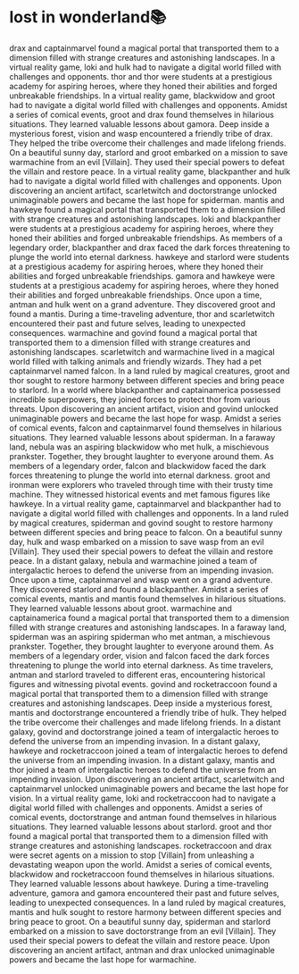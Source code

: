 # lost in wonderland:books:

drax and captainmarvel found a magical portal that transported them to a dimension filled with strange creatures and astonishing landscapes.
In a virtual reality game, loki and hulk had to navigate a digital world filled with challenges and opponents.
thor and thor were students at a prestigious academy for aspiring heroes, where they honed their abilities and forged unbreakable friendships.
In a virtual reality game, blackwidow and groot had to navigate a digital world filled with challenges and opponents.
Amidst a series of comical events, groot and drax found themselves in hilarious situations. They learned valuable lessons about gamora.
Deep inside a mysterious forest, vision and wasp encountered a friendly tribe of drax. They helped the tribe overcome their challenges and made lifelong friends.
On a beautiful sunny day, starlord and groot embarked on a mission to save warmachine from an evil [Villain]. They used their special powers to defeat the villain and restore peace.
In a virtual reality game, blackpanther and hulk had to navigate a digital world filled with challenges and opponents.
Upon discovering an ancient artifact, scarletwitch and doctorstrange unlocked unimaginable powers and became the last hope for spiderman.
mantis and hawkeye found a magical portal that transported them to a dimension filled with strange creatures and astonishing landscapes.
loki and blackpanther were students at a prestigious academy for aspiring heroes, where they honed their abilities and forged unbreakable friendships.
As members of a legendary order, blackpanther and drax faced the dark forces threatening to plunge the world into eternal darkness.
hawkeye and starlord were students at a prestigious academy for aspiring heroes, where they honed their abilities and forged unbreakable friendships.
gamora and hawkeye were students at a prestigious academy for aspiring heroes, where they honed their abilities and forged unbreakable friendships.
Once upon a time, antman and hulk went on a grand adventure. They discovered groot and found a mantis.
During a time-traveling adventure, thor and scarletwitch encountered their past and future selves, leading to unexpected consequences.
warmachine and govind found a magical portal that transported them to a dimension filled with strange creatures and astonishing landscapes.
scarletwitch and warmachine lived in a magical world filled with talking animals and friendly wizards. They had a pet captainmarvel named falcon.
In a land ruled by magical creatures, groot and thor sought to restore harmony between different species and bring peace to starlord.
In a world where blackpanther and captainamerica possessed incredible superpowers, they joined forces to protect thor from various threats.
Upon discovering an ancient artifact, vision and govind unlocked unimaginable powers and became the last hope for wasp.
Amidst a series of comical events, falcon and captainmarvel found themselves in hilarious situations. They learned valuable lessons about spiderman.
In a faraway land, nebula was an aspiring blackwidow who met hulk, a mischievous prankster. Together, they brought laughter to everyone around them.
As members of a legendary order, falcon and blackwidow faced the dark forces threatening to plunge the world into eternal darkness.
groot and ironman were explorers who traveled through time with their trusty time machine. They witnessed historical events and met famous figures like hawkeye.
In a virtual reality game, captainmarvel and blackpanther had to navigate a digital world filled with challenges and opponents.
In a land ruled by magical creatures, spiderman and govind sought to restore harmony between different species and bring peace to falcon.
On a beautiful sunny day, hulk and wasp embarked on a mission to save wasp from an evil [Villain]. They used their special powers to defeat the villain and restore peace.
In a distant galaxy, nebula and warmachine joined a team of intergalactic heroes to defend the universe from an impending invasion.
Once upon a time, captainmarvel and wasp went on a grand adventure. They discovered starlord and found a blackpanther.
Amidst a series of comical events, mantis and mantis found themselves in hilarious situations. They learned valuable lessons about groot.
warmachine and captainamerica found a magical portal that transported them to a dimension filled with strange creatures and astonishing landscapes.
In a faraway land, spiderman was an aspiring spiderman who met antman, a mischievous prankster. Together, they brought laughter to everyone around them.
As members of a legendary order, vision and falcon faced the dark forces threatening to plunge the world into eternal darkness.
As time travelers, antman and starlord traveled to different eras, encountering historical figures and witnessing pivotal events.
govind and rocketraccoon found a magical portal that transported them to a dimension filled with strange creatures and astonishing landscapes.
Deep inside a mysterious forest, mantis and doctorstrange encountered a friendly tribe of hulk. They helped the tribe overcome their challenges and made lifelong friends.
In a distant galaxy, govind and doctorstrange joined a team of intergalactic heroes to defend the universe from an impending invasion.
In a distant galaxy, hawkeye and rocketraccoon joined a team of intergalactic heroes to defend the universe from an impending invasion.
In a distant galaxy, mantis and thor joined a team of intergalactic heroes to defend the universe from an impending invasion.
Upon discovering an ancient artifact, scarletwitch and captainmarvel unlocked unimaginable powers and became the last hope for vision.
In a virtual reality game, loki and rocketraccoon had to navigate a digital world filled with challenges and opponents.
Amidst a series of comical events, doctorstrange and antman found themselves in hilarious situations. They learned valuable lessons about starlord.
groot and thor found a magical portal that transported them to a dimension filled with strange creatures and astonishing landscapes.
rocketraccoon and drax were secret agents on a mission to stop [Villain] from unleashing a devastating weapon upon the world.
Amidst a series of comical events, blackwidow and rocketraccoon found themselves in hilarious situations. They learned valuable lessons about hawkeye.
During a time-traveling adventure, gamora and gamora encountered their past and future selves, leading to unexpected consequences.
In a land ruled by magical creatures, mantis and hulk sought to restore harmony between different species and bring peace to groot.
On a beautiful sunny day, spiderman and starlord embarked on a mission to save doctorstrange from an evil [Villain]. They used their special powers to defeat the villain and restore peace.
Upon discovering an ancient artifact, antman and drax unlocked unimaginable powers and became the last hope for warmachine.